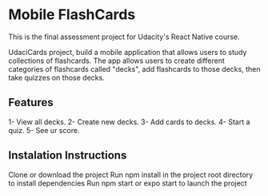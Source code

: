 ﻿# Mobile FlashCards

This is the final assessment project for Udacity's React Native course.

UdaciCards project, build a mobile application  that allows users to study collections of flashcards.
The app allows users to create different categories of flashcards called "decks", add flashcards to those decks, then take quizzes on those decks.


## Features 

1- View all decks.
2- Create new decks.
3- Add cards to decks.
4- Start a quiz.
5- See ur score.


## Instalation Instructions

Clone or download the project
Run npm install in the project root directory to install dependencies
Run npm start or expo start to launch the project




